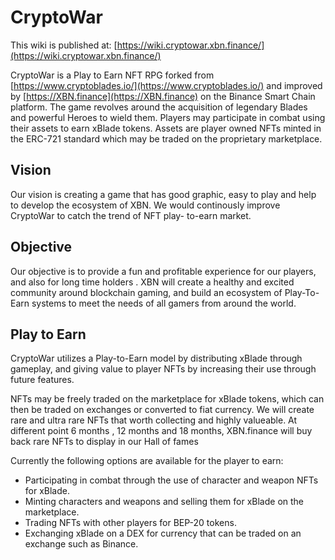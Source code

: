 # CryptoWar

This wiki is published at: [https://wiki.cryptowar.xbn.finance/](https://wiki.cryptowar.xbn.finance/)

CryptoWar is a Play to Earn NFT RPG forked from [https://www.cryptoblades.io/](https://www.cryptoblades.io/) and improved by [https://XBN.finance](https://XBN.finance) on the Binance Smart Chain platform. The game revolves around the acquisition of legendary Blades and powerful Heroes to wield them. Players may participate in combat using their assets to earn xBlade tokens. Assets are player owned NFTs minted in the ERC-721 standard which may be traded on the proprietary marketplace.

## Vision

Our vision is creating a game that has good graphic, easy to play and help to develop the ecosystem of XBN. We would continously improve CryptoWar to catch the trend of NFT play- to-earn market.

## Objective

Our objective is to provide a fun and profitable experience for our players, and also for long time holders . XBN will create a healthy and excited community around blockchain gaming, and build an ecosystem of Play-To-Earn systems to meet the needs of all gamers from around the world.

## Play to Earn

CryptoWar utilizes a Play-to-Earn model by distributing xBlade through gameplay, and giving value to player NFTs by increasing their use through future features.

NFTs may be freely traded on the marketplace for xBlade tokens, which can then be traded on exchanges or converted to fiat currency. We will create rare and ultra rare NFTs that worth collecting and highly valueable. At different point 6 months , 12 months and 18 months, XBN.finance will buy back rare NFTs to display in our Hall of fames

Currently the following options are available for the player to earn:

* Participating in combat through the use of character and weapon NFTs for xBlade.
* Minting characters and weapons and selling them for xBlade on the marketplace.
* Trading NFTs with other players for BEP-20 tokens.
* Exchanging xBlade on a DEX for currency that can be traded on an exchange such as Binance.

